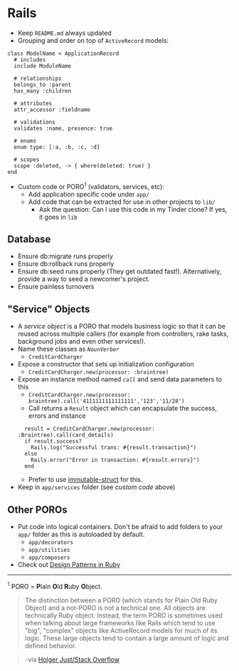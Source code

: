 # Rails
- Keep `README.md` always updated
- Grouping and order on top of `ActiveRecord` models:
```
class ModelName < ApplicationRecord
  # includes
  include ModuleName

  # relationships
  belongs_to :parent
  has_many :children

  # attributes
  attr_accessor :fieldname

  # validations
  validates :name, presence: true

  # enums
  enum type: [:a, :b, :c, :d]

  # scopes
  scope :deleted, -> { where(deleted: true) }
end
```
- Custom code or PORO<sup>1</sup> (validators, services, etc):
  - Add application specific code under `app/`
  - Add code that can be extracted for use in other projects to `lib/`
    - Ask the question: Can I use this code in my Tinder clone? If yes, it goes in `lib`

## Database
  - Ensure db:migrate runs properly
  - Ensure db:rollback runs properly
  - Ensure db:seed runs properly (They get outdated fast!). Alternatively, provide a way to seed a newcomer's project.
  - Ensure painless turnovers

## "Service" Objects
  - A _service object_ is a PORO that models business logic so that it can be reused across multiple callers (for example from controllers, rake tasks, background jobs and even other services!).
  - Name these classes as _`NounVerber`_
    - `CreditCardCharger`
  - Expose a constructor that sets up initialization configuration
    - `CreditCardCharger.new(processor: :braintree)`
  - Expose an instance method named _`call`_ and send data parameters to this
    - `CreditCardCharger.new(processor: braintree).call('4111111111111111','123','11/28')`
    - Call returns a `Result` object which can encapsulate the success, errors and instance
    ```
      result = CreditCardCharger.new(processor: :Braintree).call(card_details)
      if result.success?
        Rails.log("Successful trans: #{result.transaction}")
      else
        Rails.error("Error in transaction: #{result.errors}")
      end
    ```
      - Prefer to use [immutable-struct](https://github.com/stitchfix/immutable-struct) for this.
  - Keep in `app/services` folder (see _custom code_ above)

## Other POROs
- Put code into logical containers. Don't be afraid to add folders to your `app/` folder as this is autoloaded by default.
  - `app/decorators`
  - `app/utilities`
  - `app/composers`
- Check out [Design Patterns in Ruby](https://github.com/nslocum/design-patterns-in-ruby)

---

<sup>1</sup> PORO = **P**lain **O**ld **R**uby **O**bject.
  > The distinction between a PORO (which stands for Plain Old Ruby Object) and a not-PORO is not a technical one. All objects are technically Ruby object. Instead, the term PORO is sometimes used when talking about large frameworks like Rails which tend to use "big", "complex" objects like ActiveRecord models for much of its logic. These large objects tend to contain a large amount of logic and defined behavior.

  > -via [Holger Just/Stack Overflow](http://stackoverflow.com/a/39129461)
